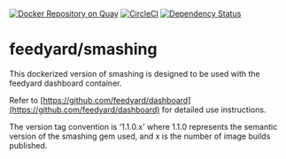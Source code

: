 [![Docker Repository on Quay](https://quay.io/repository/feedyard/smashing/status "Docker Repository on Quay")](https://quay.io/repository/feedyard/smashing)
[![CircleCI](https://circleci.com/gh/feedyard/smashing.svg?style=shield)](https://circleci.com/gh/feedyard/smashing)
[![Dependency Status](https://gemnasium.com/badges/github.com/feedyard/smashing.svg)](https://gemnasium.com/github.com/feedyard/smashing)
# feedyard/smashing

This dockerized version of smashing is designed to be used with the feedyard dashboard container.

Refer to [https://github.com/feedyard/dashboard](https://github.com/feedyard/dashboard) for detailed use instructions.

The version tag convention is '1.1.0.x' where 1.1.0 represents the semantic version of the smashing gem used, and x is the number of image builds published.
